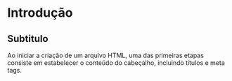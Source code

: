 # Introdução

## Subtitulo

Ao iniciar a criação de um arquivo HTML, 
uma das primeiras etapas consiste em estabelecer o conteúdo do cabeçalho, 
incluindo títulos e meta tags.

